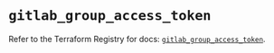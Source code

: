 # `gitlab_group_access_token`

Refer to the Terraform Registry for docs: [`gitlab_group_access_token`](https://registry.terraform.io/providers/gitlabhq/gitlab/17.9.0/docs/resources/group_access_token).
